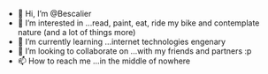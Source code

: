 - 👋 Hi, I’m @Bescalier
- 👀 I’m interested in ...read, paint, eat, ride my bike and contemplate nature (and a lot of things more)
- 🌱 I’m currently learning ...internet technologies engenary 
- 💞️ I’m looking to collaborate on ...with my friends and partners :p
- 📫 How to reach me ...in the middle of nowhere 

<!---
Bescalier/Bescalier is a ✨ special ✨ repository because its `README.md` (this file) appears on your GitHub profile.
You can click the Preview link to take a look at your changes.
--->
